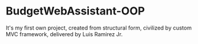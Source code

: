 # BudgetWebAssistant-OOP

It's my first own project, created from structural form, civilized by custom MVC framework, delivered by Luis Ramirez Jr.